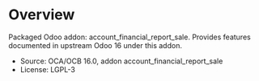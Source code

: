 # Overview

Packaged Odoo addon: account_financial_report_sale. Provides features documented in upstream Odoo 16 under this addon.

- Source: OCA/OCB 16.0, addon account_financial_report_sale
- License: LGPL-3

